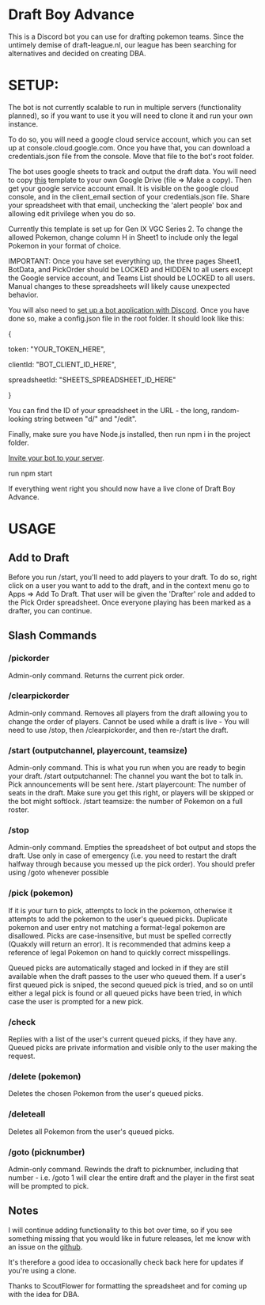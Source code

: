 # Draft Boy Advance

This is a Discord bot you can use for drafting pokemon teams. Since the untimely demise of draft-league.nl, our league has been searching for alternatives and decided on creating DBA.

# SETUP:

The bot is not currently scalable to run in multiple servers (functionality planned), so if you want to use it you will need to clone it and run your own instance.

To do so, you will need a google cloud service account, which you can set up at console.cloud.google.com. Once you have that, you can download a credentials.json file from the console. Move that file to the bot's root folder.

The bot uses google sheets to track and output the draft data. You will need to copy [this](https://docs.google.com/spreadsheets/d/1m4CsvwY6wZDcFwh5lv-7nuUHzyz94MkraYDjA2Vk-Vk/edit?usp=sharing) template to your own Google Drive (file => Make a copy). Then get your google service account email. It is visible on the google cloud console, and in the client_email section of your credentials.json file. Share your spreadsheet with that email, unchecking the 'alert people' box and allowing edit privilege when you do so.

Currently this template is set up for Gen IX VGC Series 2. To change the allowed Pokemon, change column H in Sheet1 to include only the legal Pokemon in your format of choice.

IMPORTANT: Once you have set everything up, the three pages Sheet1, BotData, and PickOrder should be LOCKED and HIDDEN to all users except the Google service account, and Teams List should be LOCKED to all users. Manual changes to these spreadsheets will likely cause unexpected behavior.

You will also need to [set up a bot application with Discord](https://discordjs.guide/preparations/setting-up-a-bot-application.html). Once you have done so, make a config.json file in the root folder. It should look like this:

{

token: "YOUR_TOKEN_HERE",

clientId: "BOT_CLIENT_ID_HERE",

spreadsheetId: "SHEETS_SPREADSHEET_ID_HERE"

}

You can find the ID of your spreadsheet in the URL - the long, random-looking string between "d/" and "/edit".

Finally, make sure you have Node.js installed, then run npm i in the project folder.

[Invite your bot to your server](https://discordjs.guide/preparations/adding-your-bot-to-servers.html).

run npm start

If everything went right you should now have a live clone of Draft Boy Advance.

# USAGE

## Add to Draft

Before you run /start, you'll need to add players to your draft. To do so, right click on a user you want to add to the draft, and in the context menu go to Apps => Add To Draft. That user will be given the 'Drafter' role and added to the Pick Order spreadsheet. Once everyone playing has been marked as a drafter, you can continue.

## Slash Commands

### /pickorder

Admin-only command. Returns the current pick order.

### /clearpickorder

Admin-only command. Removes all players from the draft allowing you to change the order of players. Cannot be used while a draft is live - You will need to use /stop, then /clearpickorder, and then re-/start the draft.

### /start (outputchannel, playercount, teamsize)

Admin-only command. This is what you run when you are ready to begin your draft.
/start outputchannel: The channel you want the bot to talk in. Pick announcements will be sent here.
/start playercount: The number of seats in the draft. Make sure you get this right, or players will be skipped or the bot might softlock.
/start teamsize: the number of Pokemon on a full roster.

### /stop

Admin-only command. Empties the spreadsheet of bot output and stops the draft. Use only in case of emergency (i.e. you need to restart the draft halfway through because you messed up the pick order). You should prefer using /goto whenever possible

### /pick (pokemon)

If it is your turn to pick, attempts to lock in the pokemon, otherwise it attempts to add the pokemon to the user's queued picks. Duplicate pokemon and user entry not matching a format-legal pokemon are disallowed. Picks are case-insensitive, but must be spelled correctly (Quakxly will return an error). It is recommended that admins keep a reference of legal Pokemon on hand to quickly correct misspellings.

Queued picks are automatically staged and locked in if they are still available when the draft passes to the user who queued them. If a user's first queued pick is sniped, the second queued pick is tried, and so on until either a legal pick is found or all queued picks have been tried, in which case the user is prompted for a new pick.

### /check

Replies with a list of the user's current queued picks, if they have any. Queued picks are private information and visible only to the user making the request.

### /delete (pokemon)

Deletes the chosen Pokemon from the user's queued picks.

### /deleteall

Deletes all Pokemon from the user's queued picks.

### /goto (picknumber)

Admin-only command. Rewinds the draft to picknumber, including that number - i.e. /goto 1 will clear the entire draft and the player in the first seat will be prompted to pick.

## Notes

I will continue adding functionality to this bot over time, so if you see something missing that you would like in future releases, let me know with an issue on the [github](https://github.com/Sam-Dunlap/Draft-Boy-Advance).

It's therefore a good idea to occasionally check back here for updates if you're using a clone.

Thanks to ScoutFlower for formatting the spreadsheet and for coming up with the idea for DBA.
